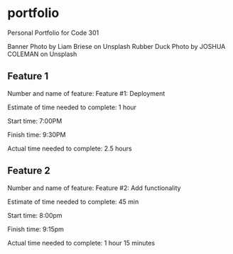 # portfolio
Personal Portfolio for Code 301

Banner Photo by Liam Briese on Unsplash
Rubber Duck Photo by JOSHUA COLEMAN on Unsplash

## Feature 1
Number and name of feature: Feature #1: Deployment

Estimate of time needed to complete: 1 hour

Start time: 7:00PM

Finish time: 9:30PM

Actual time needed to complete: 2.5 hours

## Feature 2
Number and name of feature: Feature #2: Add functionality

Estimate of time needed to complete: 45 min

Start time: 8:00pm

Finish time: 9:15pm

Actual time needed to complete: 1 hour 15 minutes